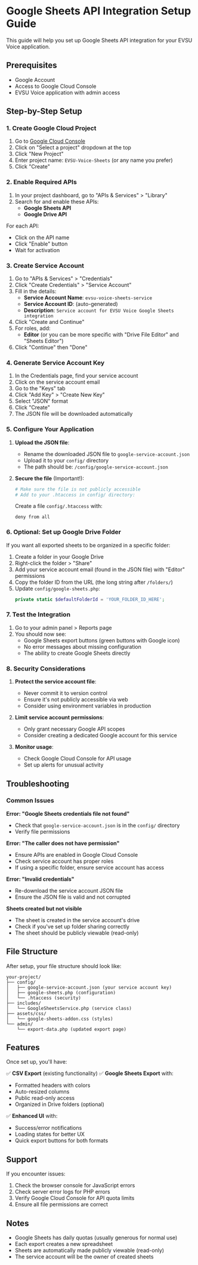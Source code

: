 # Google Sheets API Integration Setup Guide

This guide will help you set up Google Sheets API integration for your EVSU Voice application.

## Prerequisites

- Google Account
- Access to Google Cloud Console
- EVSU Voice application with admin access

## Step-by-Step Setup

### 1. Create Google Cloud Project

1. Go to [Google Cloud Console](https://console.cloud.google.com/)
2. Click on "Select a project" dropdown at the top
3. Click "New Project"
4. Enter project name: `EVSU-Voice-Sheets` (or any name you prefer)
5. Click "Create"

### 2. Enable Required APIs

1. In your project dashboard, go to "APIs & Services" > "Library"
2. Search for and enable these APIs:
   - **Google Sheets API**
   - **Google Drive API**

For each API:

- Click on the API name
- Click "Enable" button
- Wait for activation

### 3. Create Service Account

1. Go to "APIs & Services" > "Credentials"
2. Click "Create Credentials" > "Service Account"
3. Fill in the details:
   - **Service Account Name**: `evsu-voice-sheets-service`
   - **Service Account ID**: (auto-generated)
   - **Description**: `Service account for EVSU Voice Google Sheets integration`
4. Click "Create and Continue"
5. For roles, add:
   - **Editor** (or you can be more specific with "Drive File Editor" and "Sheets Editor")
6. Click "Continue" then "Done"

### 4. Generate Service Account Key

1. In the Credentials page, find your service account
2. Click on the service account email
3. Go to the "Keys" tab
4. Click "Add Key" > "Create New Key"
5. Select "JSON" format
6. Click "Create"
7. The JSON file will be downloaded automatically

### 5. Configure Your Application

1. **Upload the JSON file**:

   - Rename the downloaded JSON file to `google-service-account.json`
   - Upload it to your `config/` directory
   - The path should be: `/config/google-service-account.json`

2. **Secure the file** (Important!):
   ```bash
   # Make sure the file is not publicly accessible
   # Add to your .htaccess in config/ directory:
   ```
   Create a file `config/.htaccess` with:
   ```
   deny from all
   ```

### 6. Optional: Set up Google Drive Folder

If you want all exported sheets to be organized in a specific folder:

1. Create a folder in your Google Drive
2. Right-click the folder > "Share"
3. Add your service account email (found in the JSON file) with "Editor" permissions
4. Copy the folder ID from the URL (the long string after `/folders/`)
5. Update `config/google-sheets.php`:
   ```php
   private static $defaultFolderId = 'YOUR_FOLDER_ID_HERE';
   ```

### 7. Test the Integration

1. Go to your admin panel > Reports page
2. You should now see:
   - Google Sheets export buttons (green buttons with Google icon)
   - No error messages about missing configuration
   - The ability to create Google Sheets directly

### 8. Security Considerations

1. **Protect the service account file**:

   - Never commit it to version control
   - Ensure it's not publicly accessible via web
   - Consider using environment variables in production

2. **Limit service account permissions**:

   - Only grant necessary Google API scopes
   - Consider creating a dedicated Google account for this service

3. **Monitor usage**:
   - Check Google Cloud Console for API usage
   - Set up alerts for unusual activity

## Troubleshooting

### Common Issues

**Error: "Google Sheets credentials file not found"**

- Check that `google-service-account.json` is in the `config/` directory
- Verify file permissions

**Error: "The caller does not have permission"**

- Ensure APIs are enabled in Google Cloud Console
- Check service account has proper roles
- If using a specific folder, ensure service account has access

**Error: "Invalid credentials"**

- Re-download the service account JSON file
- Ensure the JSON file is valid and not corrupted

**Sheets created but not visible**

- The sheet is created in the service account's drive
- Check if you've set up folder sharing correctly
- The sheet should be publicly viewable (read-only)

## File Structure

After setup, your file structure should look like:

```
your-project/
├── config/
│   ├── google-service-account.json (your service account key)
│   ├── google-sheets.php (configuration)
│   └── .htaccess (security)
├── includes/
│   └── GoogleSheetsService.php (service class)
├── assets/css/
│   └── google-sheets-addon.css (styles)
└── admin/
    └── export-data.php (updated export page)
```

## Features

Once set up, you'll have:

✅ **CSV Export** (existing functionality)
✅ **Google Sheets Export** with:

- Formatted headers with colors
- Auto-resized columns
- Public read-only access
- Organized in Drive folders (optional)

✅ **Enhanced UI** with:

- Success/error notifications
- Loading states for better UX
- Quick export buttons for both formats

## Support

If you encounter issues:

1. Check the browser console for JavaScript errors
2. Check server error logs for PHP errors
3. Verify Google Cloud Console for API quota limits
4. Ensure all file permissions are correct

## Notes

- Google Sheets has daily quotas (usually generous for normal use)
- Each export creates a new spreadsheet
- Sheets are automatically made publicly viewable (read-only)
- The service account will be the owner of created sheets
